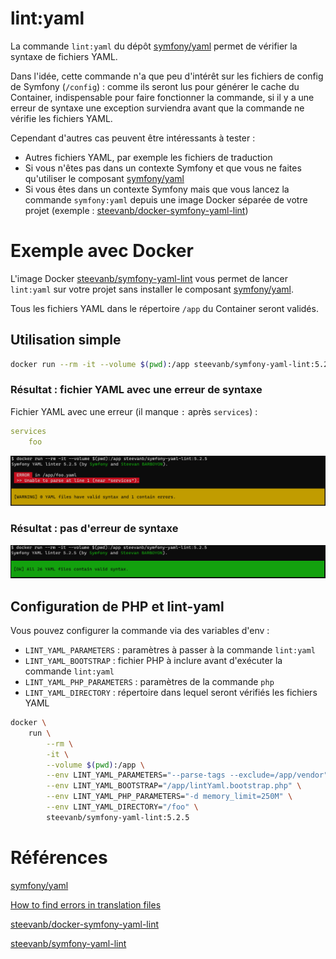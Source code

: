 # lint:yaml

La commande `lint:yaml` du dépôt [symfony/yaml](https://github.com/symfony/yaml) permet de vérifier la syntaxe de fichiers YAML.

Dans l'idée, cette commande n'a que peu d'intérêt sur les fichiers de config de Symfony (`/config`) : comme ils seront lus pour générer le cache du Container, indispensable pour faire fonctionner la commande, si il y a une erreur de syntaxe une exception surviendra avant que la commande ne vérifie les fichiers YAML.

Cependant d'autres cas peuvent être intéressants à tester :
 * Autres fichiers YAML, par exemple les fichiers de traduction
 * Si vous n'êtes pas dans un contexte Symfony et que vous ne faites qu'utiliser le composant [symfony/yaml](https://github.com/symfony/yaml)
 * Si vous êtes dans un contexte Symfony mais que vous lancez la commande `symfony:yaml` depuis une image Docker séparée de votre projet (exemple : [steevanb/docker-symfony-yaml-lint](https://github.com/steevanb/docker-symfony-yaml-lint))

# Exemple avec Docker

L'image Docker [steevanb/symfony-yaml-lint](https://hub.docker.com/repository/docker/steevanb/symfony-yaml-lint) vous permet de lancer `lint:yaml` sur votre projet sans installer le composant [symfony/yaml](https://github.com/symfony/yaml).

Tous les fichiers YAML dans le répertoire `/app` du Container seront validés.

## Utilisation simple
```bash
docker run --rm -it --volume $(pwd):/app steevanb/symfony-yaml-lint:5.2.5
```

### Résultat : fichier YAML avec une erreur de syntaxe

Fichier YAML avec une erreur (il manque `:` après `services`) :
```yaml
services
    foo
```
![Format invalide](images/lint-yaml/invalid-format.png)

### Résultat : pas d'erreur de syntaxe

![Format valide](images/lint-yaml/valid.png)

## Configuration de PHP et lint-yaml

Vous pouvez configurer la commande via des variables d'env :
 * `LINT_YAML_PARAMETERS` : paramètres à passer à la commande `lint:yaml`
 * `LINT_YAML_BOOTSTRAP` : fichier PHP à inclure avant d'exécuter la commande `lint:yaml`
 * `LINT_YAML_PHP_PARAMETERS` : paramètres de la commande `php`
 * `LINT_YAML_DIRECTORY` : répertoire dans lequel seront vérifiés les fichiers YAML

```bash
docker \
    run \
        --rm \
        -it \
        --volume $(pwd):/app \
        --env LINT_YAML_PARAMETERS="--parse-tags --exclude=/app/vendor" \
        --env LINT_YAML_BOOTSTRAP="/app/lintYaml.bootstrap.php" \
        --env LINT_YAML_PHP_PARAMETERS="-d memory_limit=250M" \
        --env LINT_YAML_DIRECTORY="/foo" \
        steevanb/symfony-yaml-lint:5.2.5
```

# Références

[symfony/yaml](https://github.com/symfony/yaml)

[How to find errors in translation files](https://symfony.com/doc/current/translation/lint.html)

[steevanb/docker-symfony-yaml-lint](https://github.com/steevanb/docker-symfony-yaml-lint)

[steevanb/symfony-yaml-lint](https://hub.docker.com/repository/docker/steevanb/symfony-yaml-lint)
